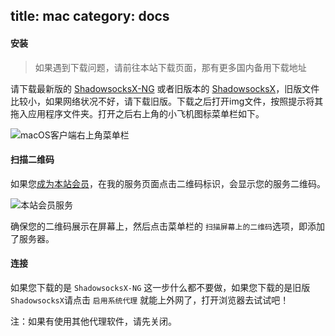 title: mac
category: docs
------------------------------------

#### 安装

> 如果遇到下载问题，请前往本站下载页面，那有更多国内备用下载地址

请下载最新版的 [ShadowsocksX-NG][ssng] 或者旧版本的 [ShadowsocksX][ss]，旧版文件比较小，如果网络状况不好，请下载旧版。下载之后打开img文件，按照提示将其拖入应用程序文件夹。打开之后右上角的小飞机图标菜单栏如下。

![macOS客户端右上角菜单栏](./userdata/images/mac_menu.png)

#### 扫描二维码

如果您[成为本站会员](#/login)，在我的服务页面点击二维码标识，会显示您的服务二维码。

![本站会员服务](./userdata/images/service.png)

确保您的二维码展示在屏幕上，然后点击菜单栏的 `扫描屏幕上的二维码`选项，即添加了服务器。

#### 连接

如果您下载的是 `ShadowsocksX-NG` 这一步什么都不要做，如果您下载的是旧版 `ShadowsocksX`请点击 `启用系统代理` 就能上外网了，打开浏览器去试试吧！

注：如果有使用其他代理软件，请先关闭。


[ssng]: https://github.com/shadowsocks/ShadowsocksX-NG/releases/download/v1.7.0/ShadowsocksX-NG.1.7.0.zip
[ss]: https://github.com/shadowsocks/shadowsocks-iOS/releases/download/2.6.3/ShadowsocksX-2.6.3.dmg
